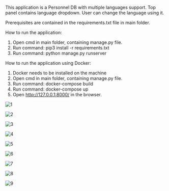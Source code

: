 This application is a Personnel DB with multiple languages support. Top panel contains language dropdown. User can change the language using it.

Prerequisites are contained in the requirements.txt file in main folder.

How to run the application:
1. Open cmd in main folder, containing manage.py file.
2. Run command: pip3 install -r requirements.txt
3. Run command: python manage.py runserver

How to run the application using Docker:
1. Docker needs to be installed on the machine
2. Open cmd in main folder, containing manage.py file.
3. Run command: docker-compose build
4. Run command: docker-compose up
5. Open http://127.0.0.1:8000/ in the browser.







![1](https://github.com/user-attachments/assets/8e816396-bfea-4f16-b2a5-e120578a6bca)







![2](https://github.com/user-attachments/assets/6d942397-20d6-41e9-b289-fe41dcc876a8)






![3](https://github.com/user-attachments/assets/f4dedb60-4541-41e7-a957-e73620d1bab5)







![4](https://github.com/user-attachments/assets/e86334a5-db18-443b-b7ae-1e5baa7eb253)





![5](https://github.com/user-attachments/assets/98de4a82-c7af-404a-8a78-856ea8da4f18)







![6](https://github.com/user-attachments/assets/7a6f88e6-1d4f-4345-b54c-9980c7f3cb8b)








![7](https://github.com/user-attachments/assets/ec776aae-1c75-47e4-b461-ee2bbeb19bf9)








![8](https://github.com/user-attachments/assets/51be9e2a-2a4c-4cb1-a2f8-48099e553dee)







![9](https://github.com/user-attachments/assets/528ddca7-3d68-4797-a176-dfe934b0c85e)

